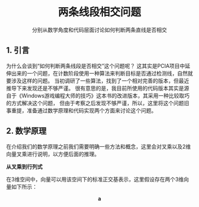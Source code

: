 # <div align="center">两条线段相交问题</div>
<div align="center">分别从数学角度和代码层面讨论如何判断两条直线是否相交</div>

## 1. 引言
为什么会谈到“如何判断两条线段是否相交”这个问题呢？
这其实是PCIA项目中延伸出来的一个问题，在计数阶段使用一种算法来判断目标是否通过检测线，自然就要涉及这样的问题。
当初调研了一些算法，找到了一个相对完善的版本，但最近推导下来发现还是不够严谨。
很有意思的是，我目前所使用的代码版本其实是源自于《Windows游戏编程大师的技巧》这本书的改进版本，其采用一种比较取巧的方式解决这个问题，
但由于考察之后发现不够严谨，所以，这里将这个问题旧事重提，准备通过数学原理和代码实现两个方面来讨论这个问题。

## 2. 数学原理
在介绍我们的数学原理之前我们需要明确一些方法和概念，这里会对叉乘以及2维向量叉乘进行说明，以方便后面的推理。

**从叉乘到行列式**

在3维空间中，向量可以用该空间下的标准正交基表示，这里假设存在两个3维向量如下所示：

$$
\mathbf{a}
$$


